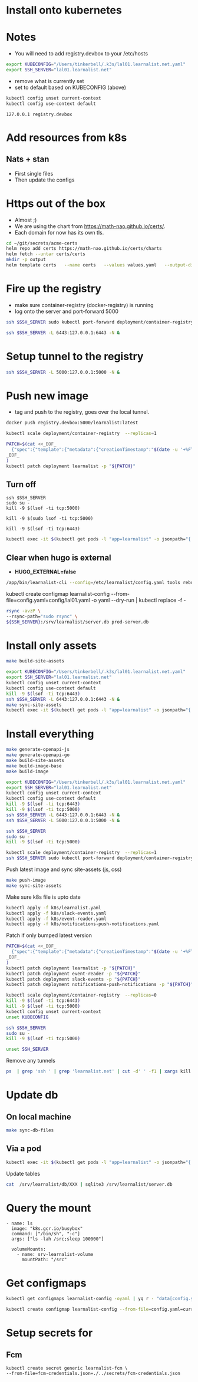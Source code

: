 # Install onto kubernetes
# Notes
- You will need to add registry.devbox to your /etc/hosts

```sh
export KUBECONFIG="/Users/tinkerbell/.k3s/lal01.learnalist.net.yaml"
export SSH_SERVER="lal01.learnalist.net"
```

- remove what is currently set
- set to default based on KUBECONFIG (above)

```sh
kubectl config unset current-context
kubectl config use-context default
```

```
127.0.0.1 registry.devbox
```

# Add resources from k8s
## Nats + stan
- First single files
- Then update the configs

# Https out of the box
- Almost ;)
- We are using the chart from https://math-nao.github.io/certs/.
- Each domain for now has its own tls.

```sh
cd ~/git/secrets/acme-certs
helm repo add certs https://math-nao.github.io/certs/charts
helm fetch --untar certs/certs
mkdir -p output
helm template certs   --name certs   --values values.yaml   --output-dir=./output
```

# Fire up the registry
- make sure container-registry (docker-registry) is running
- log onto the server and port-forward 5000

```sh
ssh $SSH_SERVER sudo kubectl port-forward deployment/container-registry 5000:5000 &
```

```sh
ssh $SSH_SERVER -L 6443:127.0.0.1:6443 -N &
```

# Setup tunnel to the registry
```sh
ssh $SSH_SERVER -L 5000:127.0.0.1:5000 -N &
```

# Push new image
- tag and push to the registry, goes over the local tunnel.

```sh
docker push registry.devbox:5000/learnalist:latest
```


```sh
kubectl scale deployment/container-registry  --replicas=1
```


```sh
PATCH=$(cat <<_EOF_
  {"spec":{"template":{"metadata":{"creationTimestamp":"$(date -u '+%FT%TZ')"}}}}
_EOF_
)
kubectl patch deployment learnalist -p "${PATCH}"
```

## Turn off
```
ssh $SSH_SERVER
sudo su -
kill -9 $(lsof -ti tcp:5000)
```

```
kill -9 $(sudo lsof -ti tcp:5000)
```

```
kill -9 $(lsof -ti tcp:6443)
```


```sh
kubectl exec -it $(kubectl get pods -l "app=learnalist" -o jsonpath="{.items[0].metadata.name}") -c learnalist -- sh
```

## Clear when hugo is external
- **HUGO_EXTERNAL=false**
```sh
/app/bin/learnalist-cli --config=/etc/learnalist/config.yaml tools rebuild-static-site
```





kubectl create configmap learnalist-config --from-file=config.yaml=config/lal01.yaml -o yaml --dry-run | kubectl replace -f -



```sh
rsync -avzP \
--rsync-path="sudo rsync" \
${SSH_SERVER}:/srv/learnalist/server.db prod-server.db
```

# Install only assets

```sh
make build-site-assets

export KUBECONFIG="/Users/tinkerbell/.k3s/lal01.learnalist.net.yaml"
export SSH_SERVER="lal01.learnalist.net"
kubectl config unset current-context
kubectl config use-context default
kill -9 $(lsof -ti tcp:6443)
ssh $SSH_SERVER -L 6443:127.0.0.1:6443 -N &
make sync-site-assets
kubectl exec -it $(kubectl get pods -l "app=learnalist" -o jsonpath="{.items[0].metadata.name}") -c learnalist -- /app/bin/learnalist-cli --config=/etc/learnalist/config.yaml tools rebuild-static-site
```

# Install everything
```sh
make generate-openapi-js
make generate-openapi-go
make build-site-assets
make build-image-base
make build-image

export KUBECONFIG="/Users/tinkerbell/.k3s/lal01.learnalist.net.yaml"
export SSH_SERVER="lal01.learnalist.net"
kubectl config unset current-context
kubectl config use-context default
kill -9 $(lsof -ti tcp:6443)
kill -9 $(lsof -ti tcp:5000)
ssh $SSH_SERVER -L 6443:127.0.0.1:6443 -N &
ssh $SSH_SERVER -L 5000:127.0.0.1:5000 -N &
```

```sh
ssh $SSH_SERVER
sudo su -
kill -9 $(lsof -ti tcp:5000)
```

```sh
kubectl scale deployment/container-registry  --replicas=1
ssh $SSH_SERVER sudo kubectl port-forward deployment/container-registry 5000:5000 &
```

Push latest image and sync site-assets (js, css)
```sh
make push-image
make sync-site-assets
```

Make sure k8s file is upto date
```sh
kubectl apply -f k8s/learnalist.yaml
kubectl apply -f k8s/slack-events.yaml
kubectl apply -f k8s/event-reader.yaml
kubectl apply -f k8s/notifications-push-notifications.yaml
```

Patch if only bumped latest version
```sh
PATCH=$(cat <<_EOF_
  {"spec":{"template":{"metadata":{"creationTimestamp":"$(date -u '+%FT%TZ')"}}}}
_EOF_
)
kubectl patch deployment learnalist -p "${PATCH}"
kubectl patch deployment event-reader -p "${PATCH}"
kubectl patch deployment slack-events -p "${PATCH}"
kubectl patch deployment notifications-push-notifications -p "${PATCH}"
```

```sh
kubectl scale deployment/container-registry  --replicas=0
kill -9 $(lsof -ti tcp:6443)
kill -9 $(lsof -ti tcp:5000)
kubectl config unset current-context
unset KUBECONFIG

ssh $SSH_SERVER
sudo su -
kill -9 $(lsof -ti tcp:5000)

unset SSH_SERVER
```

Remove any tunnels
```sh
ps  | grep 'ssh ' | grep 'learnalist.net' | cut -d' ' -f1 | xargs kill -9
```


# Update db
## On local machine

```sh
make sync-db-files
```

## Via a pod
```sh
kubectl exec -it $(kubectl get pods -l "app=learnalist" -o jsonpath="{.items[0].metadata.name}") -c learnalist -- sh
```
Update tables
```sh
cat  /srv/learnalist/db/XXX | sqlite3 /srv/learnalist/server.db
```


# Query the mount
```
- name: ls
  image: "k8s.gcr.io/busybox"
  command: ["/bin/sh", "-c"]
  args: ["ls -lah /src;sleep 100000"]

  volumeMounts:
    - name: srv-learnalist-volume
      mountPath: "/src"
```



# Get configmaps

```sh
kubectl get configmaps learnalist-config -oyaml | yq r - "data[config.yaml]" > current.yaml
```


```sh
kubectl create configmap learnalist-config --from-file=config.yaml=current.yaml -o yaml --dry-run | kubectl replace -f -
```

# Setup secrets for
## Fcm
```
kubectl create secret generic learnalist-fcm \
--from-file=fcm-credentials.json=./../secrets/fcm-credentials.json
```
